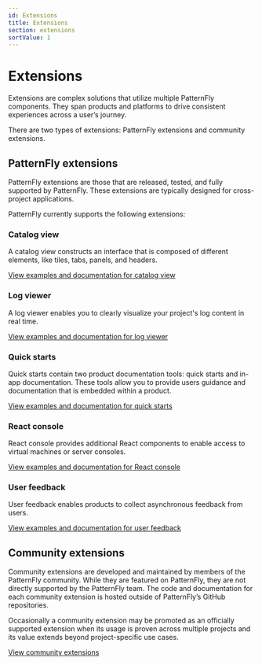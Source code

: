 ```yaml
---
id: Extensions
title: Extensions
section: extensions
sortValue: 1
---
```


# Extensions 

Extensions are complex solutions that utilize multiple PatternFly components. They span products and platforms to drive consistent experiences across a user’s journey. 

There are two types of extensions: PatternFly extensions and community extensions.

## PatternFly extensions

PatternFly extensions are those that are released, tested, and fully supported by PatternFly. These extensions are typically designed for cross-project applications. 

PatternFly currently supports the following extensions:

### Catalog view 

A catalog view constructs an interface that is composed of different elements, like tiles, tabs, panels, and headers.

[View examples and documentation for catalog view](extensions/catalog-view/catalog-item-header)

### Log viewer 

A log viewer enables you to clearly visualize your project's log content in real time. 

[View examples and documentation for log viewer](/extensions/log-viewer)

### Quick starts

Quick starts contain two product documentation tools: quick starts and in-app documentation. These tools allow you to provide users guidance and documentation that is embedded within a product.

[View examples and documentation for quick starts](/extensions/quick-starts)

### React console

React console provides additional React components to enable access to virtual machines or server consoles.

[View examples and documentation for React console](/extensions/react-console)

### User feedback

User feedback enables products to collect asynchronous feedback from users.  

[View examples and documentation for user feedback](/extensions/user-feedback)

## Community extensions

Community extensions are developed and maintained by members of the PatternFly community. While they are featured on PatternFly, they are not directly supported by the PatternFly team. The code and documentation for each community extension is hosted outside of PatternFly’s GitHub repositories. 

Occasionally a community extension may be promoted as an officially supported extension when its usage is proven across multiple projects and its value extends beyond project-specific use cases.

[View community extensions](/extensions/community-extensions)
